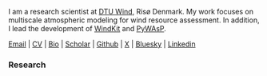 
I am a research scientist at [DTU Wind](https://wind.dtu.dk/), Risø Denmark. My work focuses on multiscale atmospheric modeling for wind resource assessment. In addition, I lead the development of [WindKit](https://docs.wasp.dk/pywasp/) and [PyWAsP](https://docs.wasp.dk/pywasp/). 

[Email](mailto:bjarketol@gmail.com) | [CV]() | [Bio](bio.md) | [Scholar](https://scholar.google.com/citations?user=sh27EAEAAAAJ&hl=en) |  [Github](https://github.com/bjarketol) | [X](https://x.com/Bjarketol/) | [Bluesky](https://bsky.app/profile/bjarketol.bsky.social) | [Linkedin](https://linkedin.com/in/bjarketol) 


### Research 
